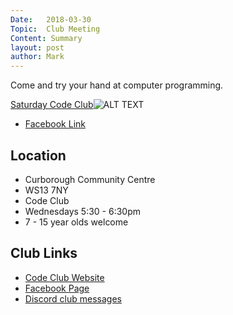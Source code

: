 ```yaml
---
Date:   2018-03-30
Topic:  Club Meeting
Content: Summary
layout: post
author: Mark
---
```

Come and try your hand at computer programming.

[Saturday Code Club](https://www.facebook.com/events/2165070713721002/)![ALT TEXT](https://scontent.fbhx6-1.fna.fbcdn.net/v/t1.18169-9/29573048_1502419399885155_8314268385086463678_n.jpg?stp=c120.0.720.720a_dst-jpg&_nc_cat=107&ccb=1-7&_nc_sid=b386c4&_nc_ohc=-OLZS9rzJUIAX90DSqc&_nc_ht=scontent.fbhx6-1.fna&edm=AKK4YLsEAAAA&oh=00_AfCq0mvibO17IC8KynlVhfYH3oyP8HjDhtns-H62mFRMTQ&oe=654E1E25)

* [Facebook Link](https://www.facebook.com/1481985248595237/posts/1502420373218391/)

## Location

* Curborough Community Centre
* WS13 7NY
* Code Club
* Wednesdays 5:30 - 6:30pm
* 7 - 15 year olds welcome

## Club Links

* [Code Club Website](https://lichfield-code-club.github.io/)
* [Facebook Page](https://www.facebook.com/LichfieldCoders)
* [Discord club messages](https://discord.gg/szz6xGK)
